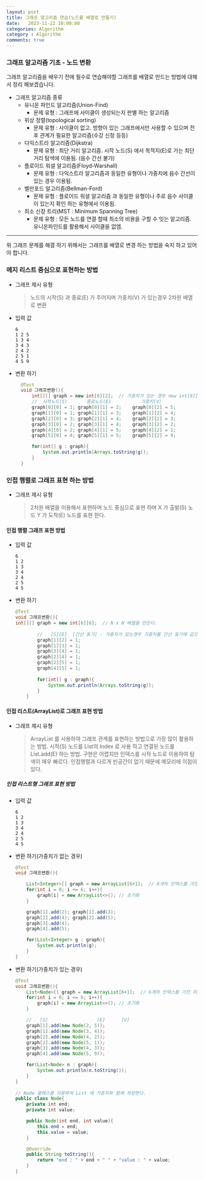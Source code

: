 ```yaml
---
layout: post
title: 그래프 알고리즘 연습(노드를 배열로 만들기)
date:   2023-11-22 10:00:00
categories: Algorithm
category : Algorithm
comments: true 
---
```


### 그래프 알고리즘 기초 - 노드 변환

그래프 알고리즘을 배우기 전에 필수로 연습해야할 그래프를 배열로 만드는 방법에 대해서 정리 해보겠습니다.

- 그래프 알고리즘 종류
  - 유니온 파인드 알고리즘(Union-Find)
    - 문제 유형 : 그래프에 사이클이 생성되는지 판별 하는 알고리즘
  - 위상 정렬(topological sorting)
    - 문제 유형 : 사이클이 없고. 방향이 있는 그래프에서만 사용할 수 있으며 전후 관계가 필요한 알고리즘(수강 신청 등등)
  - 다익스트라 알고리즘(Dijkstra)
    - 문제 유형 : 최단 거리 알고리즘. 시작 노드(S) 에서 목적지(E)로 가는 최단거리 탐색에 이용됨. (음수 간선 불가)
  - 플로이드 워셜 알고리즘(Floyd-Warshall)
    - 문제 유형 : 다익스트라 알고리즘과 동일한 유형이나 가중치에 음수 간선이 있는 경우 이용됨.
  - 벨만포드 알고리즘(Bellman-Ford)
    - 문제 유형 : 플로이드 워셜 알고리즘 과 동일한 유형이나 주로 음수 사이클이 있는지 확인 하는 유형에서 이용됨.
  - 최소 신장 트리(MST : Minimum Spanning Tree)
    - 문제 유형 : 모든 노드를 연결 할때 최소의 비용을 구할 수 잇는 알고리즘. 유니온파인드를 활용해서 사이클을 없엠.

------

위 그래프 문제를 해결 하기 위해서는 그래프를 배열로 변경 하는 방법을 숙지 하고 있어야 합니다.

### 에지 리스트 중심으로 표현하는 방법

   - 그래프 제시 유형
      > 노드의 시작(S) 과 종료(E) 가 주어지며 가중치(V) 가 있는경우 2차원 배열로 변환

   - 입력 값
     ```text
     6
     1 2 5
     1 3 4
     3 4 3
     2 4 2
     2 5 1
     4 5 9
     ```

   - 변환 하기
     ```java
       @Test
       void 그래프변환(){
           int[][] graph = new int[6][2];  // 가중치가 있는 경우 new int[6][3]
           //  시작노드(S)       종료노드(E)           가중치(V)
           graph[0][0] = 1; graph[0][1] = 2;    graph[0][2] = 5;
           graph[1][0] = 1; graph[1][1] = 3;    graph[1][2] = 4;
           graph[2][0] = 3; graph[2][1] = 4;    graph[2][2] = 3;
           graph[3][0] = 2; graph[3][1] = 4;    graph[3][2] = 2;
           graph[4][0] = 2; graph[4][1] = 5;    graph[4][2] = 1;
           graph[5][0] = 4; graph[5][1] = 5;    graph[5][2] = 9;

           for(int[] g : graph){
               System.out.println(Arrays.toString(g));
           }
       }
     ```

### 인접 행렬로 그래프 표현 하는 방법

  - 그래프 제시 유형
      > 2차원 배열을 이용해서 표현하며 노드 중심으로 표현 하며 X 가 출발(S) 노드 Y 가 도착(E) 노드를 표현 한다.

#### 인접 행렬 그래프 표현 방법

  - 입력 값
    ```text
    6
    1 2
    1 3
    3 4
    2 4
    2 5
    4 5
    ```

  - 변환 하기

    ```java
    @Test
    void 그래프변환(){
    int[][] graph = new int[6][6];  // N x N 배열을 만든다.
  
            //   [S][E]  [간선 표기] - 가중치가 있는경우 가중치를 간선 표기에 값으로 넣는다.
            graph[1][2] = 1;
            graph[1][3] = 1;
            graph[3][4] = 1;
            graph[2][4] = 1;
            graph[2][5] = 1;
            graph[4][5] = 1;
  
            for(int[] g : graph){
                System.out.println(Arrays.toString(g));
            }
        }
    ```

#### 인접 리스트(ArrayList)로 그래프 표현 방법

  - 그래프 제시 유형
    > ArrayList 를 사용하여 그래프 관계를 표현하는 방법으로 가장 많이 활용하는 방법. 시작(S) 노드를 List의 Index 로 사용 하고
      연결된 노드를 List.add(E) 하는 방법. 구현은 어렵지만 인덱스를 시작 노드로 이용하여 탐색이 매우 빠르다. 인접행렬과 다르게
      빈공간이 없기 때문에 메모리에 이점이 있다.

##### 인접 리스트형 그래프 표현 방법

  - 입력 값
    ```text
    6
    1 2
    1 3
    3 4
    2 4
    2 5
    4 5
    ```

  - 변환 하기(가중치가 없는 경우)
    ```java
    @Test
    void 그래프변환(){

        List<Integer>[] graph = new ArrayList[6+1];  // 6개의 인덱스를 가진 리스트를 만든다.(인덱스는 0 부터 시작하기 때문에 N + 1)
        for(int i = 0; i <= 6; i++){
            graph[i] = new ArrayList<>(); // 초기화
        }

        graph[1].add(2); graph[1].add(3);
        graph[2].add(4); graph[2].add(5);
        graph[3].add(4);
        graph[4].add(5);

        for(List<Integer> g : graph){
            System.out.println(g);
        }
    }
    ```

  - 변환 하기(가중치가 있는 경우)
    ```java
    @Test
    void 그래프변환(){
        List<Node>[] graph = new ArrayList[6+1];  // 6개의 인덱스를 가진 리스트를 만든다.(인덱스는 0 부터 시작하기 때문에 N + 1)
        for(int i = 0; i <= 6; i++){
            graph[i] = new ArrayList<>(); // 초기화
        }

        //   [S]                  [E]      [V]
        graph[1].add(new Node(2, 5));
        graph[1].add(new Node(3, 4));
        graph[2].add(new Node(4, 2));
        graph[2].add(new Node(5, 1));
        graph[3].add(new Node(4, 3));
        graph[4].add(new Node(5, 9));

        for(List<Node> n : graph){
            System.out.println(n.toString());
        }
    }
  
    // Node 클래스를 이용하여 List 에 가중치와 함께 저장한다.
    public class Node{
        private int end;
        private int value;

        public Node(int end, int value){
            this.end = end;
            this.value = value;
        }

        @Override
        public String toString(){
            return "end : " + end + " " + "value : " + value;
        }
    }
    ```